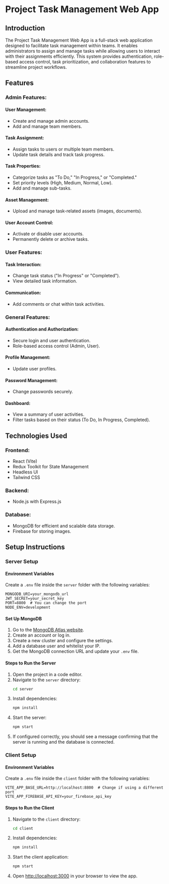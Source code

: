 # Project Task Management Web App

## Introduction
The Project Task Management Web App is a full-stack web application designed to facilitate task management within teams. It enables administrators to assign and manage tasks while allowing users to interact with their assignments efficiently. This system provides authentication, role-based access control, task prioritization, and collaboration features to streamline project workflows.

## Features

### Admin Features:

#### User Management:
- Create and manage admin accounts.
- Add and manage team members.

#### Task Assignment:
- Assign tasks to users or multiple team members.
- Update task details and track task progress.

#### Task Properties:
- Categorize tasks as "To Do," "In Progress," or "Completed."
- Set priority levels (High, Medium, Normal, Low).
- Add and manage sub-tasks.

#### Asset Management:
- Upload and manage task-related assets (images, documents).

#### User Account Control:
- Activate or disable user accounts.
- Permanently delete or archive tasks.

### User Features:

#### Task Interaction:
- Change task status ("In Progress" or "Completed").
- View detailed task information.

#### Communication:
- Add comments or chat within task activities.

### General Features:

#### Authentication and Authorization:
- Secure login and user authentication.
- Role-based access control (Admin, User).

#### Profile Management:
- Update user profiles.

#### Password Management:
- Change passwords securely.

#### Dashboard:
- View a summary of user activities.
- Filter tasks based on their status (To Do, In Progress, Completed).

## Technologies Used

### Frontend:
- React (Vite)
- Redux Toolkit for State Management
- Headless UI
- Tailwind CSS

### Backend:
- Node.js with Express.js

### Database:
- MongoDB for efficient and scalable data storage.
- Firebase for storing images.

## Setup Instructions

### Server Setup

#### Environment Variables
Create a `.env` file inside the `server` folder with the following variables:

```
MONGODB_URI=your_mongodb_url
JWT_SECRET=your_secret_key
PORT=8800  # You can change the port
NODE_ENV=development
```

#### Set Up MongoDB
1. Go to the [MongoDB Atlas website](https://www.mongodb.com/cloud/atlas).
2. Create an account or log in.
3. Create a new cluster and configure the settings.
4. Add a database user and whitelist your IP.
5. Get the MongoDB connection URL and update your `.env` file.

#### Steps to Run the Server

1. Open the project in a code editor.
2. Navigate to the `server` directory:
   ```sh
   cd server
   ```
3. Install dependencies:
   ```sh
   npm install
   ```
4. Start the server:
   ```sh
   npm start
   ```
5. If configured correctly, you should see a message confirming that the server is running and the database is connected.

### Client Setup

#### Environment Variables
Create a `.env` file inside the `client` folder with the following variables:

```
VITE_APP_BASE_URL=http://localhost:8800  # Change if using a different port
VITE_APP_FIREBASE_API_KEY=your_firebase_api_key
```

#### Steps to Run the Client

1. Navigate to the `client` directory:
   ```sh
   cd client
   ```
2. Install dependencies:
   ```sh
   npm install
   ```
3. Start the client application:
   ```sh
   npm start
   ```
4. Open [http://localhost:3000](http://localhost:3000) in your browser to view the app.
